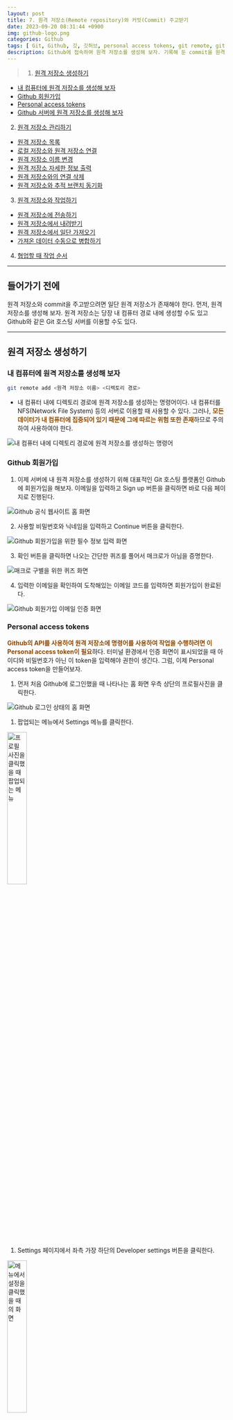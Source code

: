 ```yaml
---
layout: post
title: 7. 원격 저장소(Remote repository)와 커밋(Commit) 주고받기
date: 2023-09-20 08:31:44 +0900
img: github-logo.png
categories: Github
tags: [ Git, Github, 깃, 깃허브, personal access tokens, git remote, git push, git pull, git fetch ]
description: Github에 접속하여 원격 저장소를 생성해 보자. 기록해 둔 commit을 원격 저장소로 전송하고 다시 로컬 저장소에 내려받아 보자.
---
```


> 1. [원격 저장소 생성하기](#원격-저장소-생성하기)
- [내 컴퓨터에 원격 저장소를 생성해 보자](#내-컴퓨터에-원격-저장소를-생성해-보자)
- [Github 회원가입](#github-회원가입)
- [Personal access tokens](#personal-access-tokens)
- [Github 서버에 원격 저장소를 생성해 보자](#github-서버에-원격-저장소를-생성해-보자)
2. [원격 저장소 관리하기](#원격-저장소-관리하기)
- [원격 저장소 목록](#원격-저장소-목록)
- [로컬 저장소와 원격 저장소 연결](#로컬-저장소와-원격-저장소-연결)
- [원격 저장소 이름 변경](#원격-저장소-이름-변경)
- [원격 저장소 자세한 정보 출력](#원격-저장소-자세한-정보-출력)
- [원격 저장소와의 연결 삭제](#원격-저장소와의-연결-삭제)
- [원격 저장소와 추적 브랜치 동기화](#원격-저장소와-추적-브랜치-동기화)
3. [원격 저장소와 작업하기](#원격-저장소와-작업하기)
- [원격 저장소에 전송하기](#원격-저장소에-전송하기)
- [원격 저장소에서 내려받기](#원격-저장소에서-내려받기)
- [원격 저장소에서 일단 가져오기](#원격-저장소에서-일단-가져오기)
- [가져온 데이터 수동으로 병합하기](#가져온-데이터-수동으로-병합하기)
4. [협업할 때 작업 순서](#협업할-때-작업-순서)

---

## 들어가기 전에
원격 저장소와 commit을 주고받으려면 일단 원격 저장소가 존재해야 한다. 먼저, 원격 저장소를 생성해 보자. 원격 저장소는 당장 내 컴퓨터 경로 내에 생성할 수도 있고 Github와 같은 Git 호스팅 서버를 이용할 수도 있다.

---

## 원격 저장소 생성하기
### 내 컴퓨터에 원격 저장소를 생성해 보자
```bash
git remote add <원격 저장소 이름> <디렉토리 경로>
```
- 내 컴퓨터 내에 디렉토리 경로에 원격 저장소를 생성하는 명령어이다. 내 컴퓨터를 NFS(Network File System) 등의 서버로 이용할 때 사용할 수 있다. 그러나, <span style="color: #8D4801">**모든 데이터가 내 컴퓨터에 집중되어 있기 때문에 그에 따르는 위험 또한 존재**</span>하므로 주의하여 사용하여야 한다.
<img data-src="https://pub-056cbc77efa44842832acb3cdce331b6.r2.dev/2023-09-20-Transfering-commit-with-remote-repository/git-command-remote-add-local-path.webp" alt="내 컴퓨터 내에 디렉토리 경로에 원격 저장소를 생성하는 명령어">

<br>

### Github 회원가입
1. 이제 서버에 내 원격 저장소를 생성하기 위해 대표적인 Git 호스팅 플랫폼인 Github에 회원가입을 해보자. 이메일을 입력하고 Sign up 버튼을 클릭하면 바로 다음 페이지로 진행된다.
<img data-src="https://pub-056cbc77efa44842832acb3cdce331b6.r2.dev/2023-09-20-Transfering-commit-with-remote-repository/signing-up-to-github-official-website-1.webp" alt="Github 공식 웹사이트 홈 화면">

2. 사용할 비밀번호와 닉네임을 입력하고 Continue 버튼을 클릭한다.
<img data-src="https://pub-056cbc77efa44842832acb3cdce331b6.r2.dev/2023-09-20-Transfering-commit-with-remote-repository/signing-up-to-github-official-website-2.webp" alt="Github 회원가입을 위한 필수 정보 입력 화면">

3. 확인 버튼을 클릭하면 나오는 간단한 퀴즈를 풀어서 매크로가 아님을 증명한다.
<img data-src="https://pub-056cbc77efa44842832acb3cdce331b6.r2.dev/2023-09-20-Transfering-commit-with-remote-repository/signing-up-to-github-official-website-3.webp" alt="매크로 구별을 위한 퀴즈 화면">

4. 입력한 이메일을 확인하여 도착해있는 이메일 코드를 입력하면 회원가입이 완료된다. 
<img data-src="https://pub-056cbc77efa44842832acb3cdce331b6.r2.dev/2023-09-20-Transfering-commit-with-remote-repository/signing-up-to-github-official-website-4.webp" alt="Github 회원가입 이메일 인증 화면">

<br>

### Personal access tokens
<span style="color: #8D4801">**Github의 API를 사용하여 원격 저장소에 명령어를 사용하여 작업을 수행하려면 이 Personal access token이 필요**</span>하다. 터미널 환경에서 인증 화면이 표시되었을 때 아이디와 비밀번호가 아닌 이 token을 입력해야 권한이 생긴다. 그럼, 이제 Personal access token을 만들어보자.

1. 먼저 처음 Github에 로그인했을 때 나타나는 홈 화면 우측 상단의 프로필사진을 클릭한다.
<img data-src="https://pub-056cbc77efa44842832acb3cdce331b6.r2.dev/2023-09-20-Transfering-commit-with-remote-repository/setting-personal-access-token-1.webp" alt="Github 로그인 상태의 홈 화면">

1. 팝업되는 메뉴에서 Settings 메뉴를 클릭한다.
<img data-src="https://pub-056cbc77efa44842832acb3cdce331b6.r2.dev/2023-09-20-Transfering-commit-with-remote-repository/setting-personal-access-token-2.webp" alt="프로필 사진을 클릭했을 때 팝업되는 메뉴" width="30%">

1. Settings 페이지에서 좌측 가장 하단의 Developer settings 버튼을 클릭한다.
<img data-src="https://pub-056cbc77efa44842832acb3cdce331b6.r2.dev/2023-09-20-Transfering-commit-with-remote-repository/setting-personal-access-token-3.webp" alt="메뉴에서 설정을 클릭했을 때의 화면" width="30%">

1. 사진의 순서대로 버튼을 클릭하여 새로운 token 생성을 진행한다.
<img data-src="https://pub-056cbc77efa44842832acb3cdce331b6.r2.dev/2023-09-20-Transfering-commit-with-remote-repository/setting-personal-access-token-4.webp" alt="Github 개발자 설정 페이지">

1. 팝업되는 메뉴에서 하단의 classic token을 선택한다.
<img data-src="https://pub-056cbc77efa44842832acb3cdce331b6.r2.dev/2023-09-20-Transfering-commit-with-remote-repository/setting-personal-access-token-5.webp" alt="새로운 토큰 생성 버튼을 클릭했을 때 팝업되는 메뉴 화면">

1. 
- 생성하고자 하는 token의 이름을 목적에 따라 입력한다.
- token의 유효기간을 설정한다. (보안을 위해서는 주기적으로 바꿔주는 게 좋을 수 있으나... 필자는 무기한으로 사용하고 있다.)
- 다음으로 아래에 옵션이 많지만, 초심자의 경우엔 일단 repository에만 접근할 수 있어도 된다. (추후 token 적용 범위 수정도 가능하다.)
<img data-src="https://pub-056cbc77efa44842832acb3cdce331b6.r2.dev/2023-09-20-Transfering-commit-with-remote-repository/setting-personal-access-token-6.webp" alt="새로운 토큰을 위한 정보 입력 화면">

1. token 생성 버튼을 클릭한다.
<img data-src="https://pub-056cbc77efa44842832acb3cdce331b6.r2.dev/2023-09-20-Transfering-commit-with-remote-repository/setting-personal-access-token-7.webp" alt="토큰 생성 버튼">

1. token 생성이 완료되었다. <span style="color: #8D4801">**token의 코드는 지금 단 한 번만 보여주므로 반드시 안전한 곳에 기록해 둬야 한다.**</span> (터미널 환경에서 인증할 때 사용될 수 있다.)
<img data-src="https://pub-056cbc77efa44842832acb3cdce331b6.r2.dev/2023-09-20-Transfering-commit-with-remote-repository/setting-personal-access-token-8.webp" alt="새 토큰 생성을 완료했을 때 화면">

<br>

### Github 서버에 원격 저장소를 생성해 보자
1. 자 이제 회원가입도 완료되었고 원격 저장소를 생성해 보자. 먼저 처음 Github에 로그인했을 때 나타나는 홈 화면 우측 상단의 프로필사진을 클릭한다.
<img data-src="https://pub-056cbc77efa44842832acb3cdce331b6.r2.dev/2023-09-20-Transfering-commit-with-remote-repository/creating-remote-repository-1.webp" alt="Github 로그인 상태의 홈 화면">

1. 팝업되는 메뉴에서 Your repositories 메뉴를 클릭한다.
<img data-src="https://pub-056cbc77efa44842832acb3cdce331b6.r2.dev/2023-09-20-Transfering-commit-with-remote-repository/creating-remote-repository-2.webp" alt="프로필 사진을 클릭했을 때 팝업되는 메뉴" width="30%">

1. 우측 상단의 새 원격 저장소 생성 버튼을 클릭한다.
<img data-src="https://pub-056cbc77efa44842832acb3cdce331b6.r2.dev/2023-09-20-Transfering-commit-with-remote-repository/creating-remote-repository-3.webp" alt="Github의 저장소 페이지 화면">

1. 
- 원하는 원격 저장소의 이름을 입력한다.
- Private 저장소는 유료 결제를 해야만 선택할 수 있다. 선택되어 있는 Public을 그대로 두면 된다.
- README file이란 이 저장소의 프로젝트를 소개할 수 있는 markdown 문서이다. 필요하다면 생성한다.
- [이전 포스트]({{ site.baseurl }}/github/2023/09/11/Working-in-Git-repository/#추적하고-싶지-않은-파일-목록 "이전 포스트로 이동")에서 생성해 보았던 .gitignore 파일을 여기서 생성할 수 있다. <span style="color: #8D4801">**선택하는 언어에 따라 default로 설정되어 있는 값들이 존재해서 편리**</span>하다. 무엇을 추적에서 제외해야할지 애매하다면 여기서 파일을 생성하자.
- 프로젝트에 적용될 라이센스 종류에 따라 파일을 추가할 수 있다.
<img data-src="https://pub-056cbc77efa44842832acb3cdce331b6.r2.dev/2023-09-20-Transfering-commit-with-remote-repository/creating-remote-repository-4.webp" alt="새로운 저장소 생성을 위한 정보 입력 화면">

1. 새 원격 저장소 생성이 완료되었다.
<img data-src="https://pub-056cbc77efa44842832acb3cdce331b6.r2.dev/2023-09-20-Transfering-commit-with-remote-repository/creating-remote-repository-5.webp" alt="생성된 새 원격 저장소 화면">

---

## 원격 저장소 관리하기
### 원격 저장소 목록
```bash
git remote
```
- 원격 저장소의 <span style="color: #8D4801">**이름을 목록으로 출력**</span>한다.
<img data-src="https://pub-056cbc77efa44842832acb3cdce331b6.r2.dev/2023-09-20-Transfering-commit-with-remote-repository/git-command-remote.webp" alt="원격 저장소의 이름을 목록으로 출력하는 명령어">

<br>

```bash
git remote -v
```
```bash
git remote --verbose
```
- 원격 저장소의 <span style="color: #8D4801">**이름과 URL을 목록으로 출력**</span>한다.
<img data-src="https://pub-056cbc77efa44842832acb3cdce331b6.r2.dev/2023-09-20-Transfering-commit-with-remote-repository/git-command-remote-v.webp" alt="원격 저장소의 이름과 URL을 목록으로 출력하는 명령어">

<br>

### 로컬 저장소와 원격 저장소 연결
```bash
git remote add <원격 저장소 이름> <원격 저장소 URL>
```
- <span style="color: #8D4801">**Github 서버의 원격 저장소를 연결**</span>하는 명령어이다. 서버의 데이터와 로컬의 데이터로 나뉘어져서 관리되므로 내 컴퓨터에 원격 저장소를 생성하는 것보다 상대적으로 안전하며 저장소가 서버에 존재하기 때문에 다른 개발자들과의 소통 또는 협업이 가능하다.
<img data-src="https://pub-056cbc77efa44842832acb3cdce331b6.r2.dev/2023-09-20-Transfering-commit-with-remote-repository/git-command-remote-add.webp" alt="Github 서버의 원격 저장소를 연결하는 명령어">

<br>

### 원격 저장소 이름 변경
```bash
git remote rename <변경 전 원래 이름> <변경할 이름>
```
<img data-src="https://pub-056cbc77efa44842832acb3cdce331b6.r2.dev/2023-09-20-Transfering-commit-with-remote-repository/git-command-remote-rename.webp" alt="원격 저장소의 이름을 변경하는 명령어">

<br>

### 원격 저장소 자세한 정보 출력
```bash
git remote show <원격 저장소 이름>
```
<img data-src="https://pub-056cbc77efa44842832acb3cdce331b6.r2.dev/2023-09-20-Transfering-commit-with-remote-repository/git-command-remote-show.webp" alt="원격 저장소의 자세한 정보를 출력하는 명령어">

<br>

### 원격 저장소와의 연결 삭제
```bash
git remote rm <원격 저장소 이름>
```
<img data-src="https://pub-056cbc77efa44842832acb3cdce331b6.r2.dev/2023-09-20-Transfering-commit-with-remote-repository/git-command-remote-rm.webp" alt="원격 저장소와의 연결을 삭제하는 명령어">

<br>

### 원격 저장소와 추적 브랜치 동기화
```bash
git remote prune <원격 저장소 이름>
```
- 로컬 저장소와 원격 저장소의 추적 브랜치를 확인하고 <span style="color: #8D4801">**원격 저장소에 더 이상 존재하지 않는 추적 브랜치를 로컬 저장소에서 제거**</span>한다.

- 명령어 실행 전
<img data-src="https://pub-056cbc77efa44842832acb3cdce331b6.r2.dev/2023-09-20-Transfering-commit-with-remote-repository/all-branches-list-before-remote-prune.webp" alt="원격 저장소에 더 이상 존재하지 않는 추적 브랜치를 로컬 저장소에서 제거하는 명령어 실행 전">

- 명령어 실행
<img data-src="https://pub-056cbc77efa44842832acb3cdce331b6.r2.dev/2023-09-20-Transfering-commit-with-remote-repository/git-remote-prune.webp" alt="원격 저장소에 더 이상 존재하지 않는 추적 브랜치를 로컬 저장소에서 제거하는 명령어 실행">

- 명령어 실행 후
<img data-src="https://pub-056cbc77efa44842832acb3cdce331b6.r2.dev/2023-09-20-Transfering-commit-with-remote-repository/all-branches-list-after-remote-prune.webp" alt="원격 저장소에 더 이상 존재하지 않는 추적 브랜치를 로컬 저장소에서 제거하는 명령어 실행 후">

---

## 원격 저장소와 작업하기
<img data-src="https://pub-056cbc77efa44842832acb3cdce331b6.r2.dev/2023-09-20-Transfering-commit-with-remote-repository/how-to-transfer-commit-between-local-repository-and-remote-repository.webp" alt="원격 저장소와 작업 시 데이터의 흐름도">
- 원격 저장소와 작업 시 데이터의 흐름도를 그려봤다. <span style="color: dodgerblue">**Local branch**</span>와 <span style="color: darkorange">**tracking branch**</span>는 이해를 도우려고 따로 작성했지만, 실제 존재하는 위치는 <span style="color: green">**local repository**</span> 안에 저장되어 있어서 **점선**으로 표시했다.

<br>

### 원격 저장소에 전송하기
```bash
git push <원격 저장소 이름> <로컬 브랜치 이름>
```
- 로컬 브랜치의 데이터를 <span style="color: #8D4801">**원격 저장소로 전송**</span>하는 명령어이다.
- "로컬 브랜치 이름" 대신 <span style="color: #8D4801">**"태그 이름"을 사용할 경우 태그 정보를 전송**</span>할 수 있다. 
- **이름이 다른 태그**
  - <span style="color: #8D4801">**"태그 이름:원격 저장소에서 사용할 태그 이름" 형태**</span>로 이름을 작성하면 로컬 태그를 다른 이름으로 원격 저장소에 전송할 수 있다.
  - ```bash
  git push <원격 저장소 이름> <태그 이름:원격 저장소에서 사용할 태그 이름>
  ```
- <span style="color: #8D4801">**다른 개발자들과 협업 중일 경우 영향을 줄 수 있으므로 신중하게 사용해야 한다.**</span>

- 명령어 실행 전
<img data-src="https://pub-056cbc77efa44842832acb3cdce331b6.r2.dev/2023-09-20-Transfering-commit-with-remote-repository/before-git-command-push.webp" alt="로컬 브랜치의 데이터를 원격 저장소로 전송하는 명령어 실행 전">

- 명령어 실행
<img data-src="https://pub-056cbc77efa44842832acb3cdce331b6.r2.dev/2023-09-20-Transfering-commit-with-remote-repository/git-command-push.webp" alt="로컬 브랜치의 데이터를 원격 저장소로 전송하는 명령어 실행">

- 명령어 실행 후
<img data-src="https://pub-056cbc77efa44842832acb3cdce331b6.r2.dev/2023-09-20-Transfering-commit-with-remote-repository/after-git-command-push.webp" alt="로컬 브랜치의 데이터를 원격 저장소로 전송하는 명령어 실행 후">

<br>

```bash
git push -d <원격 저장소 이름> <레퍼런스 이름>
```
```bash
git push --delete <원격 저장소 이름> <레퍼런스 이름>
```
- 더 이상 필요하지 않은 레퍼런스(브랜치, 태그 등)를 원격 저장소에서 삭제하는 옵션이다.
- <span style="color: #8D4801">**원격 저장소에서 해당 레퍼런스(브랜치, 태그 등)를 다시 복구할 수 없으므로 신중하게 사용해야 한다.**</span>

- 명령어 실행 전
<img data-src="https://pub-056cbc77efa44842832acb3cdce331b6.r2.dev/2023-09-20-Transfering-commit-with-remote-repository/before-git-command-push-d.webp" alt="더 이상 필요하지 않은 레퍼런스를 원격 저장소에서 삭제하는 명령어 실행 전" width="30%">

- 명령어 실행
<img data-src="https://pub-056cbc77efa44842832acb3cdce331b6.r2.dev/2023-09-20-Transfering-commit-with-remote-repository/git-command-push-d.webp" alt="더 이상 필요하지 않은 레퍼런스를 원격 저장소에서 삭제하는 명령어 실행">

- 명령어 실행 후
<img data-src="https://pub-056cbc77efa44842832acb3cdce331b6.r2.dev/2023-09-20-Transfering-commit-with-remote-repository/after-git-command-push-d.webp" alt="더 이상 필요하지 않은 레퍼런스를 원격 저장소에서 삭제하는 명령어 실행 후" width="30%">

<br>

```bash
git push --tags <원격 저장소 이름>
```
- 로컬 저장소에 있는 <span style="color: #8D4801">**모든 태그**</span>를 원격 저장소로 전송하는 옵션이다. 기본적으로 옵션 없는 "git push" 명령어로는 태그를 원격 저장소로 전송하지 않는다. 그러므로 태그를 전송해야 할 때 이 옵션을 사용할 수 있다.

- 명령어 실행 전
<img data-src="https://pub-056cbc77efa44842832acb3cdce331b6.r2.dev/2023-09-20-Transfering-commit-with-remote-repository/before-git-command-push-tags.webp" alt="로컬 저장소에 있는 모든 태그를 원격 저장소로 전송하는 명령어 실행 전">

- 명령어 실행
<img data-src="https://pub-056cbc77efa44842832acb3cdce331b6.r2.dev/2023-09-20-Transfering-commit-with-remote-repository/git-command-push-tags.webp" alt="로컬 저장소에 있는 모든 태그를 원격 저장소로 전송하는 명령어 실행">

- 명령어 실행 후
<img data-src="https://pub-056cbc77efa44842832acb3cdce331b6.r2.dev/2023-09-20-Transfering-commit-with-remote-repository/after-git-command-push-tags.webp" alt="로컬 저장소에 있는 모든 태그를 원격 저장소로 전송하는 명령어 실행 후">

<br>

```bash
git push -f <원격 저장소 이름> <로컬 브랜치 이름>
```
```bash
git push --force <원격 저장소 이름> <로컬 브랜치 이름>
```
- 강제로 전송을 실행하는 옵션이다.
- 이미 push한 적이 있는 commit을 amend 했거나 rebase, cherry-pick 등의 명령어 사용으로 <span style="color: #8D4801">**기존 commit의 해시값이 변경되었을 경우**</span> 이 옵션을 통해 push 해야하는데 이런 경우엔 <span style="color: #8D4801">**매우 주의해야 한다.**</span>

- 명령어 실행 전
<img data-src="https://pub-056cbc77efa44842832acb3cdce331b6.r2.dev/2023-09-20-Transfering-commit-with-remote-repository/before-git-command-push-f.webp" alt="강제로 전송을 실행하는 명령어 실행 전">

- 명령어 실행
<img data-src="https://pub-056cbc77efa44842832acb3cdce331b6.r2.dev/2023-09-20-Transfering-commit-with-remote-repository/git-command-push-f.webp" alt="강제로 전송을 실행하는 명령어 실행">

- 명령어 실행 후
<img data-src="https://pub-056cbc77efa44842832acb3cdce331b6.r2.dev/2023-09-20-Transfering-commit-with-remote-repository/after-git-command-push-f.webp" alt="강제로 전송을 실행하는 명령어 실행 후">

<br>

```bash
git push -u <원격 저장소 이름> <로컬 브랜치 이름>
```
```bash
git push --set-upstream <원격 저장소 이름> <로컬 브랜치 이름>
```
- 로컬 브랜치의 데이터를 원격 저장소로 전송하면서, <span style="color: #8D4801">**해당 로컬 브랜치의 추적 브랜치를 설정하는 옵션이다.**</span> "git branch" 명령어와 다르게 해당 원격 브랜치가 존재하지 않더라도 생성하면서 연결한다.
- **이름이 다른 브랜치**
  - 일반적으로 로컬 저장소의 브랜치와 원격 저장소의 브랜치 이름은 동일하게 사용한다.
  - 하지만 동일한 이름을 사용하기 어려운 상황이 존재한다. 원격 저장소에는 타 개발자 또한 접근할 수 있기 때문에 만약 타 개발자가 나와 동일한 브랜치 이름을 사용하고 업로드한 경우 내 브랜치를 전송할 때 충돌이 생긴다.
  - <span style="color: #8D4801">**"로컬 브랜치 이름" 대신에 "로컬 브랜치 이름:원격 저장소에서 사용할 로컬 브랜치의 이름" 형태**</span>로 이름을 작성하면 서로 다른 이름의 로컬 브랜치와 원격 브랜치를 수동으로 연결할 수 있다. 즉, 원격 저장소에서만 사용될 새로운 이름을 로컬 브랜치에게 부여할 수 있다.
  - ```bash
  git push -u <원격 저장소 이름> <로컬 브랜치 이름:원격 저장소에서 사용할 로컬 브랜치의 이름>
  ```

- 명령어 실행 전
<img data-src="https://pub-056cbc77efa44842832acb3cdce331b6.r2.dev/2023-09-20-Transfering-commit-with-remote-repository/before-git-command-push-u.webp" alt="로컬 브랜치의 데이터를 원격 저장소로 전송하면서, 해당 로컬 브랜치의 추적 브랜치를 설정하는 명령어 실행 전">

- 명령어 실행
<img data-src="https://pub-056cbc77efa44842832acb3cdce331b6.r2.dev/2023-09-20-Transfering-commit-with-remote-repository/git-command-push-u.webp" alt="로컬 브랜치의 데이터를 원격 저장소로 전송하면서, 해당 로컬 브랜치의 추적 브랜치를 설정하는 명령어 실행">

- 명령어 실행 후
<img data-src="https://pub-056cbc77efa44842832acb3cdce331b6.r2.dev/2023-09-20-Transfering-commit-with-remote-repository/after-git-command-push-u.webp" alt="로컬 브랜치의 데이터를 원격 저장소로 전송하면서, 해당 로컬 브랜치의 추적 브랜치를 설정하는 명령어 실행 후">

<br>

### 원격 저장소에서 내려받기
```bash
git pull <원격 저장소 이름> <로컬 브랜치 이름>
```
- 원격 저장소의 데이터를 로컬 브랜치로 내려받는 명령어이다.
- <span style="color: #8D4801">**fetch 명령어와 merge 명령어의 혼용과 동일한 동작을 한다. merge 동작이 포함되어 있기 때문에 conflict가 발생할 수 있다.**</span>
- <span style="color: #8D4801">**commit하지 않은 수정사항이 working directory에 존재할 경우 명령어가 실행되지 않으므로 해당 내용을 commit 하거나 stash로 임시 저장한 후에 pull 명령어를 실행해야 한다.**</span>

- 명령어 실행 전
<img data-src="https://pub-056cbc77efa44842832acb3cdce331b6.r2.dev/2023-09-20-Transfering-commit-with-remote-repository/before-git-command-pull.webp" alt="원격 저장소의 데이터를 로컬 브랜치로 내려받는 명령어 실행 전">

- 명령어 실행
<img data-src="https://pub-056cbc77efa44842832acb3cdce331b6.r2.dev/2023-09-20-Transfering-commit-with-remote-repository/git-command-pull.webp" alt="원격 저장소의 데이터를 로컬 브랜치로 내려받는 명령어 실행">

- 명령어 실행 후
<img data-src="https://pub-056cbc77efa44842832acb3cdce331b6.r2.dev/2023-09-20-Transfering-commit-with-remote-repository/after-git-command-pull.webp" alt="원격 저장소의 데이터를 로컬 브랜치로 내려받는 명령어 실행 후">

<br>

```bash
git pull --allow-unrelated-histories <원격 저장소 이름> <로컬 브랜치 이름>
```
- <span style="color: #8D4801">**관계 없는 commit 이력의 병합을 허용하는 옵션이다. 관계없다는 의미는 병합하려는 두 개의 이력이 공통 조상 commit을 갖고 있지 않음을 뜻한다.**</span>
- 보통 처음 로컬 저장소를 "git init" 명령어를 통해 생성하고 Github에 새 원격 저장소를 생성한 후 연결하여 처음 내려받으려 시도할 경우 이 옵션을 사용해야 내려받을 수 있다. 새로 생성된 두 저장소가 공통된 base를 갖고 있을 리 없기 때문이다.

- 명령어 실행 전
<img data-src="https://pub-056cbc77efa44842832acb3cdce331b6.r2.dev/2023-09-20-Transfering-commit-with-remote-repository/before-git-command-pull-allow-unrelated-histories.webp" alt="관계 없는 커밋 이력의 병합을 허용하는 명령어 실행 전">

- 명령어 실행
<img data-src="https://pub-056cbc77efa44842832acb3cdce331b6.r2.dev/2023-09-20-Transfering-commit-with-remote-repository/git-command-pull-allow-unrelated-histories.webp" alt="관계 없는 커밋 이력의 병합을 허용하는 명령어 실행">

- 명령어 실행 후
<img data-src="https://pub-056cbc77efa44842832acb3cdce331b6.r2.dev/2023-09-20-Transfering-commit-with-remote-repository/after-git-command-pull-allow-unrelated-histories.webp" alt="관계 없는 커밋 이력의 병합을 허용하는 명령어 실행 후">

<br>

```bash
git pull -f <원격 저장소 이름> <로컬 브랜치 이름>
```
```bash
git pull --force <원격 저장소 이름> <로컬 브랜치 이름>
```
- <span style="color: #8D4801">**원격 저장소의 데이터로 로컬 브랜치를 강제로 덮어쓰는 옵션**</span>이다. 덮어쓴다고 하지만 원격 저장소에 존재하지 않는 로컬 브랜치의 파일들이 삭제되거나 하진 않는다. 다만, 로컬 브랜치와 원격 저장소 양쪽에 존재하는 파일의 경우 원격 저장소의 최신 commit으로 로컬 브랜치의 파일들이 덮어씌워진다.

- 명령어 실행 전
<img data-src="https://pub-056cbc77efa44842832acb3cdce331b6.r2.dev/2023-09-20-Transfering-commit-with-remote-repository/before-git-command-pull-f.webp" alt="원격 저장소의 데이터로 로컬 브랜치를 강제로 덮어쓰는 명령어 실행 전">

- 명령어 실행
<img data-src="https://pub-056cbc77efa44842832acb3cdce331b6.r2.dev/2023-09-20-Transfering-commit-with-remote-repository/git-command-pull-f.webp" alt="원격 저장소의 데이터로 로컬 브랜치를 강제로 덮어쓰는 명령어 실행">

- 명령어 실행 후
<img data-src="https://pub-056cbc77efa44842832acb3cdce331b6.r2.dev/2023-09-20-Transfering-commit-with-remote-repository/after-git-command-pull-f.webp" alt="원격 저장소의 데이터로 로컬 브랜치를 강제로 덮어쓰는 명령어 실행 후">

<br>

### 원격 저장소에서 일단 가져오기
```bash
git fetch <원격 저장소 이름> <로컬 브랜치 이름>
```
- <span style="color: #8D4801">**원격 저장소의 데이터를 추적 브랜치로 가져오는 명령어**</span>이다.
- "로컬 브랜치 이름"을 입력하지 않을 경우 <span style="color: #8D4801">**원격 저장소의 모든 브랜치 정보**</span>를 가져올 수 있다. 다수의 개발자와 협업할 경우 먼저 fetch를 한 후 차례차례 브랜치를 병합한 후에 작업을 진행해야 한다.
- ```bash
git fetch <원격 저장소 이름>
```

- 명령어 실행 전
<img data-src="https://pub-056cbc77efa44842832acb3cdce331b6.r2.dev/2023-09-20-Transfering-commit-with-remote-repository/before-git-command-fetch.webp" alt="원격 저장소의 데이터를 추적 브랜치로 가져오는 명령어 실행 전">

- 명령어 실행
<img data-src="https://pub-056cbc77efa44842832acb3cdce331b6.r2.dev/2023-09-20-Transfering-commit-with-remote-repository/git-command-fetch.webp" alt="원격 저장소의 데이터를 추적 브랜치로 가져오는 명령어 실행">

- 명령어 실행 후
<img data-src="https://pub-056cbc77efa44842832acb3cdce331b6.r2.dev/2023-09-20-Transfering-commit-with-remote-repository/after-git-command-fetch.webp" alt="원격 저장소의 데이터를 추적 브랜치로 가져오는 명령어 실행 후">

<br>

```bash
git fetch -p <원격 저장소 이름>
```
```bash
git fetch --prune <원격 저장소 이름>
```
- 원격 저장소의 모든 브랜치 정보를 가져오면서 <span style="color: #8D4801">**원격 저장소에 더 이상 존재하지 않는 추적 브랜치를 로컬 저장소에서 제거**</span>하는 옵션이다.

- 명령어 실행 전
<img data-src="https://pub-056cbc77efa44842832acb3cdce331b6.r2.dev/2023-09-20-Transfering-commit-with-remote-repository/before-git-command-fetch-p.webp" alt="원격 저장소의 모든 브랜치 정보를 가져오면서 더 이상 존재하지 않는 추적 브랜치를 로컬 저장소에서 제거하는 명령어 실행 전">

- 명령어 실행
<img data-src="https://pub-056cbc77efa44842832acb3cdce331b6.r2.dev/2023-09-20-Transfering-commit-with-remote-repository/git-command-fetch-p.webp" alt="원격 저장소의 모든 브랜치 정보를 가져오면서 더 이상 존재하지 않는 추적 브랜치를 로컬 저장소에서 제거하는 명령어 실행">

- 명령어 실행 후
<img data-src="https://pub-056cbc77efa44842832acb3cdce331b6.r2.dev/2023-09-20-Transfering-commit-with-remote-repository/after-git-command-fetch-p.webp" alt="원격 저장소의 모든 브랜치 정보를 가져오면서 더 이상 존재하지 않는 추적 브랜치를 로컬 저장소에서 제거하는 명령어 실행 후">

<br>

### 가져온 데이터 수동으로 병합하기
```bash
git merge <원격 저장소 이름/로컬 브랜치 이름>
```
- <span style="color: #8D4801">**추적 브랜치의 데이터를 로컬 브랜치와 병합하는 명령어**</span>이다.
- merge 명령어의 여러 가지 자세한 사용법은 추후 포스트로 따로 다룰 예정이다.

- 명령어 실행 전
<img data-src="https://pub-056cbc77efa44842832acb3cdce331b6.r2.dev/2023-09-20-Transfering-commit-with-remote-repository/before-git-command-merge.webp" alt="추적 브랜치의 데이터를 로컬 브랜치와 병합하는 명령어 실행 전">

- 명령어 실행
<img data-src="https://pub-056cbc77efa44842832acb3cdce331b6.r2.dev/2023-09-20-Transfering-commit-with-remote-repository/git-command-merge.webp" alt="추적 브랜치의 데이터를 로컬 브랜치와 병합하는 명령어 실행">

- 명령어 실행 후
<img data-src="https://pub-056cbc77efa44842832acb3cdce331b6.r2.dev/2023-09-20-Transfering-commit-with-remote-repository/after-git-command-merge.webp" alt="추적 브랜치의 데이터를 로컬 브랜치와 병합하는 명령어 실행 후">

---

## 협업할 때 작업 순서
<img data-src="https://pub-056cbc77efa44842832acb3cdce331b6.r2.dev/2023-09-20-Transfering-commit-with-remote-repository/the-sequence-to-cooperate-to-work-in-one-branch.webp" alt="협업할 때 작업 순서">
- 실제 협업에서는 각자 브랜치를 생성해서 따로 작업하고 pull request를 통해 병합할 가능성이 높으나 만약 하나의 브랜치에 여러 명이 작업할 경우를 가정해 보자.
- 기본적으로 원격 저장소에는 다수의 개발자가 동시에 commit을 push 할 수 없다. 그러므로, 여러 명이 협력하여 개발할 때는 순차적으로 push를 진행해야 한다. 또한 <span style="color: #8D4801">**원격 저장소에 push 하기 위해서는 로컬 저장소를 최신 상태로 유지해야 한다.**</span> 만약 commit이 순차적이지 않을 경우에 Git은 push 명령어 실행을 거부한다. 로컬 저장소가 최신 상태에서만 push를 허용하는 것은 충돌을 최소화하기 위해서이다.
- 최대한 충돌을 피하는 방법은 로컬과 원격 저장소를 빈번하게 최신으로 유지해 주는 것이다. 포인트는 <span style="color: #8D4801">**Working directory에서 작업을 시작하기 전에 무조건 pull 명령어를 실행**</span>하고 작업내역을 <span style="color: #8D4801">**commit한 이후엔 또 다시 pull 명령어를 실행**</span>한 후에 push 명령어를 실행하는 것이다.
- ```
pull ⇒ write code ⇒ add ⇒ commit ⇒ pull ⇒ push
```

---

## 마무리하며...
이번 포스트에서는 "나"만이 존재하는 로컬 환경을 벗어나 다른 개발자들과 협업이 가능한 원격 저장소를 생성하고 원격 저장소와 작업시 필수적인 명령어도 알아보았다. 첫 포스트부터 오늘까지 알아본 명령어들만 사용할 줄 알아도 이제 본인의 개발 이력 정도는 스스로 관리할 수 있을 정도의 수준이 되었다. 하지만 완벽하게 모든 버전관리 issue를 해결하기엔 아직 모자란다. 오늘 내용 중에서도 추적 브랜치, 태그 등 아직 모르는 내용들이 있을 수 있다. 천천히 전부 알아갈 예정이므로 초조할 필요 없다. 다음 포스트에서는 commit 못지않게 중요한 개념인 branch에 대해서 심층 탐구를 해보자.
